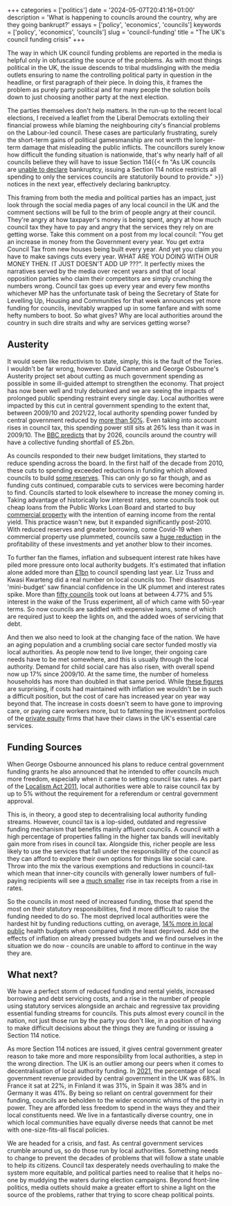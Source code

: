 +++
categories = ['politics']
date = '2024-05-07T20:41:16+01:00'
description = 'What is happening to councils around the country, why are they going bankrupt?'
essays = ['policy', 'economics', 'councils']
keywords = ['policy', 'economics', 'councils']
slug = 'council-funding'
title = "The UK's council funding crisis"
+++

The way in which UK council funding problems are reported in the media is helpful only in obfuscating the source of the problems. As with most things political in the UK, the issue descends to tribal mudslinging with the media outlets ensuring to name the controlling political party in question in the headline, or first paragraph of their piece. In doing this, it frames the problem as purely party political and for many people the solution boils down to just choosing another party at the next election.

The parties themselves don't help matters. In the run-up to the recent local elections, I received a leaflet from the Liberal Democrats extolling their financial prowess while blaming the neighbouring city's financial problems on the Labour-led council. These cases are particularly frustrating, surely the short-term gains of political gamesmanship are not worth the longer-term damage that misleading the public inflicts. The councillors surely know how difficult the funding situation is nationwide, that's why nearly half of all councils believe they will have to issue Section 114{{< fn "As UK councils are [unable to declare](https://commonslibrary.parliament.uk/what-happens-if-a-council-goes-bankrupt/) bankruptcy, issuing a Section 114 notice restricts all spending to only the services councils are statutorily bound to provide." >}} notices in the next year, effectively declaring bankruptcy.

This framing from both the media and political parties has an impact, just look through the social media pages of any local council in the UK and the comment sections will be full to the brim of people angry at their council. They're angry at how taxpayer's money is being spent, angry at how much council tax they have to pay and angry that the services they rely on are getting worse. Take this comment on a post from my local council: "You get an increase in money from the Government every year. You get extra Council Tax from new houses being built every year. And yet you claim you have to make savings cuts every year. WHAT ARE YOU DOING WITH OUR MONEY THEN. IT JUST DOESN'T ADD UP ???". It perfectly mixes the narratives served by the media over recent years and that of local opposition parties who claim their competitors are simply crunching the numbers wrong. Council tax goes up every year and every few months whichever MP has the unfortunate task of being the Secretary of State for Levelling Up, Housing and Communities for that week announces yet more funding for councils, inevitably wrapped up in some fanfare and with some hefty numbers to boot. So what gives? Why are local authorities around the country in such dire straits and why are services getting worse?

## Austerity
It would seem like reductivism to state, simply, this is the fault of the Tories. I wouldn't be far wrong, however. David Cameron and George Osbourne's Austerity project set about cutting as much government spending as possible in some ill-guided attempt to strengthen the economy. That project has now been well and truly debunked and we are seeing the impacts of prolonged public spending restraint every single day. Local authorities were impacted by this cut in central government spending to the extent that, between 2009/10 and 2021/22, local authority spending power funded by central government reduced by [more than 50%](https://www.nao.org.uk/wp-content/uploads/2021/11/The-local-government-finance-system-in-England-overview-and-challenges.pdf). Even taking into account rises in council tax, this spending power still sits at 26% less than it was in 2009/10. The [BBC predicts](https://www.bbc.co.uk/news/uk-66428191) that by 2026, councils around the country will have a collective funding shortfall of £5.2bn.

As councils responded to their new budget limitations, they started to reduce spending across the board. In the first half of the decade from 2010, these cuts to spending exceeded reductions in funding which allowed councils to build [some reserves](https://data.parliament.uk/writtenevidence/committeeevidence.svc/evidencedocument/housing-communities-and-local-government-committee/local-government-finance-and-the-2019-spending-review/written/99949.html). This can only go so far though, and as funding cuts continued, comparable cuts to services were becoming harder to find. Councils started to look elsewhere to increase the money coming in. Taking advantage of historically low interest rates, some councils took out cheap loans from the Public Works Loan Board and started to buy [commercial property](https://researchbriefings.files.parliament.uk/documents/CBP-8142/CBP-8142.pdf) with the intention of earning income from the rental yield. This practice wasn't new, but it expanded significantly post-2010. With reduced reserves and greater borrowing, come Covid-19 when commercial property use plummeted, councils saw a [huge reduction](https://www.theguardian.com/society/2020/jul/13/english-councils-rely-heavily-commercial-investments) in the profitability of these investments and yet another blow to their incomes.

To further fan the flames, inflation and subsequent interest rate hikes have piled more pressure onto local authority budgets. It's estimated that inflation alone added more than [£1bn](https://www.localgov.co.uk/Inflation-sees-councils-shortfall-climb-by-1bn/58194) to council spending last year. Liz Truss and Kwasi Kwarteng did a real number on local councils too. Their disastrous 'mini-budget' saw financial confidence in the UK plummet and interest rates spike. More than [fifty councils](https://www.theguardian.com/society/2024/feb/10/disastrous-truss-budget-forced-uk-councils-to-take-out-massive-loans-at-high-interest-rates?ref=mc.news) took out loans at between 4.77% and 5% interest in the wake of the Truss experiment, all of which came with 50-year terms. So now councils are saddled with expensive loans, some of which are required just to keep the lights on, and the added woes of servicing that debt.

And then we also need to look at the changing face of the nation. We have an aging population and a crumbling social care sector funded mostly via local authorities. As people now tend to live longer, their ongoing care needs have to be met somewhere, and this is usually through the local authority. Demand for child social care has also risen, with overall spend now up 17% since 2009/10. At the same time, the number of homeless households has more than doubled in that same period. While [these figures](https://www.nao.org.uk/wp-content/uploads/2021/11/The-local-government-finance-system-in-England-overview-and-challenges.pdf) are surprising, if costs had maintained with inflation we wouldn't be in such a difficult position, but the cost of care has increased year on year way beyond that. The increase in costs doesn't seem to have gone to improving care, or paying care workers more, but to fattening the investment portfolios of the [private equity](https://www.bbc.co.uk/news/uk-59504521) firms that have their claws in the UK's essential care services.

## Funding Sources
When George Osbourne announced his plans to reduce central government funding grants he also announced that he intended to offer councils much more freedom, especially when it came to setting council tax rates. As part of the [Localism Act 2011](https://www.legislation.gov.uk/ukpga/2011/20/contents/enacted), local authorities were able to raise council tax by up to 5% without the requirement for a referendum or central government approval.

This is, in theory, a good step to decentralising local authority funding streams. However, council tax is a lop-sided, outdated and regressive funding mechanism that benefits mainly affluent councils. A council with a high percentage of properties falling in the higher tax bands will inevitably gain more from rises in council tax. Alongside this, richer people are less likely to use the services that fall under the responsibility of the council as they can afford to explore their own options for things like social care. Throw into the mix the various exemptions and reductions in council-tax which mean that inner-city councils with generally lower numbers of full-paying recipients will see a [much smaller](https://ifs.org.uk/sites/default/files/output_url_files/7-What%2525E2%252580%252599s-happened-and-what%2525E2%252580%252599s-next-for-councils-.pdf) rise in tax receipts from a rise in rates.

So the councils in most need of increased funding, those that spend the most on their statutory responsibilities, find it more difficult to raise the funding needed to do so. The most deprived local authorities were the hardest hit by funding reductions cutting, on average, [14% more in local public](https://manchesteruniversitypress.co.uk/9781526173713/) health budgets when compared with the least deprived. Add on the effects of inflation on already pressed budgets and we find ourselves in the situation we do now - councils are unable to afford to continue in the way they are.

## What next?
We have a perfect storm of reduced funding and rental yields, increased borrowing and debt servicing costs, and a rise in the number of people using statutory services alongside an archaic and regressive tax providing essential funding streams for councils. This puts almost every council in the nation, not just those run by the party you don't like, in a position of having to make difficult decisions about the things they are funding or issuing a Section 114 notice.

As more Section 114 notices are issued, it gives central government greater reason to take more and more responsibility from local authorities, a step in the wrong direction. The UK is an outlier among our peers when it comes to decentralisation of local authority funding. In [2021](https://www.kdz.eu/en/news/blog/european-local-government-finances-and-local-autonomy), the percentage of local government revenue provided by central government in the UK was 68%. In France it sat at 22%, in Finland it was 31%, in Spain it was 38% and in Germany it was 41%. By being so reliant on central government for their funding, councils are beholden to the wider economic whims of the party in power. They are afforded less freedom to spend in the ways they and their local constituents need. We live in a fantastically diverse country, one in which local communities have equally diverse needs that cannot be met with one-size-fits-all fiscal policies.

We are headed for a crisis, and fast. As central government services crumble around us, so do those run by local authorities. Something needs to change to prevent the decades of problems that will follow a state unable to help its citizens. Council tax desperately needs overhauling to make the system more equitable, and political parties need to realise that it helps no-one by muddying the waters during election campaigns. Beyond front-line politics, media outlets should make a greater effort to shine a light on the source of the problems, rather that trying to score cheap political points.